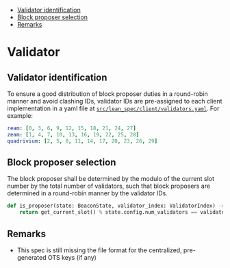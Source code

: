 <!-- mdformat-toc start --slug=github --no-anchors --maxlevel=6 --minlevel=2 -->

- [Validator identification](#validator-identification)
- [Block proposer selection](#block-proposer-selection)
- [Remarks](#remarks)

<!-- mdformat-toc end -->

# Validator

## Validator identification

To ensure a good distribution of block proposer duties in a round-robin manner
and avoid clashing IDs, validator IDs are pre-assigned to each client
implementation in a yaml file at
[`src/lean_spec/client/validators.yaml`](../../src/lean_spec/client/validators.yaml).
For example:

```yaml
ream: [0, 3, 6, 9, 12, 15, 18, 21, 24, 27]
zeam: [1, 4, 7, 10, 13, 16, 19, 22, 25, 28]
quadrivium: [2, 5, 8, 11, 14, 17, 20, 23, 26, 29]
```

## Block proposer selection

The block proposer shall be determined by the modulo of the current slot number
by the total number of validators, such that block proposers are determined in
a round-robin manner by the validator IDs.

```py
def is_proposer(state: BeaconState, validator_index: ValidatorIndex) -> bool:
    return get_current_slot() % state.config.num_validators == validator_index
```

## Remarks

- This spec is still missing the file format for the centralized, pre-generated
  OTS keys (if any)
